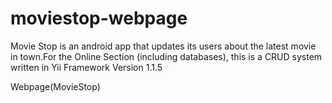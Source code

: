 moviestop-webpage
=================
Movie Stop is an android app that updates its users about the latest movie in town.For the Online Section (including databases), this is a
CRUD system written in Yii Framework Version 1.1.5

Webpage(MovieStop)
